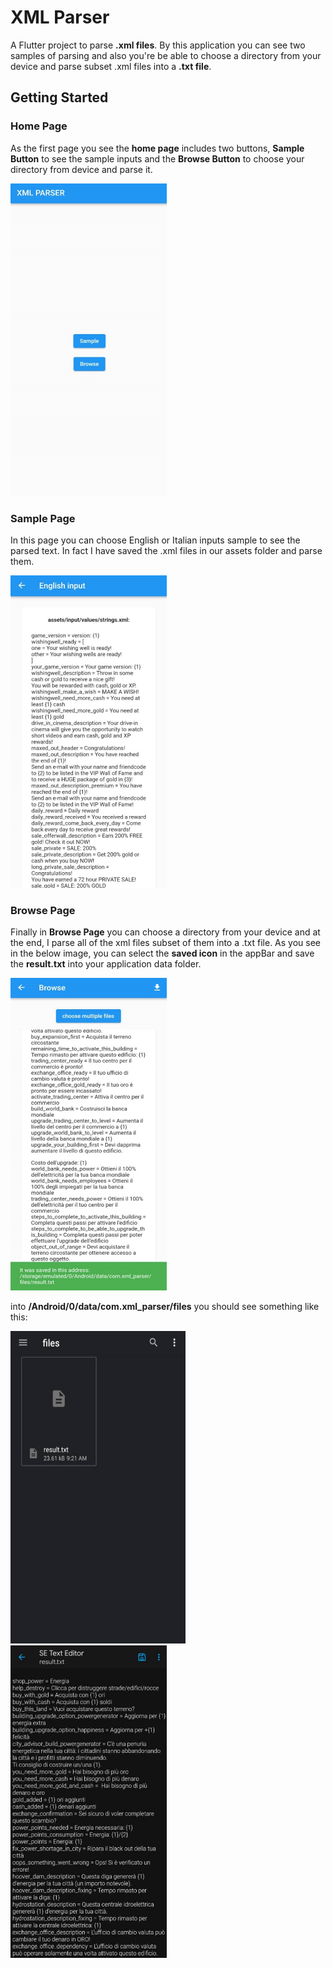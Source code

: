 
# XML Parser  
  
A Flutter project to parse **.xml files**. By this application you can see two samples of parsing and also you're be able to choose a directory from your device and parse subset .xml files into a **.txt file**.
  
## Getting Started  
  
### Home Page
As the first page you see the **home page** includes two buttons, **Sample Button** to see the sample inputs and the **Browse Button** to choose your directory from device and parse it.

<img src="https://github.com/MahdiGharooni/taskimages/blob/main/xml1.jpeg?raw=true"  width="250" height="500">


### Sample Page
In this page you can choose English or Italian inputs sample to see the parsed text. In fact I have saved the .xml files in our assets folder and parse them.


<img src="https://github.com/MahdiGharooni/taskimages/blob/main/xml2.jpeg?raw=true"  width="250" height="500">


### Browse Page
Finally in **Browse Page** you can choose a directory from your device and at the end, I parse all of the xml files subset of them into a .txt file. As you see in the below image, you can select the **saved icon** in the appBar and save the **result.txt** into your application data folder.


<img src="https://github.com/MahdiGharooni/taskimages/blob/main/xml3.jpeg?raw=true"  width="250" height="500">

into **/Android/0/data/com.xml_parser/files** you should see something like this:

<img src="https://github.com/MahdiGharooni/taskimages/blob/main/xml4.jpeg?raw=true"  width="280" height="500">  <img src="https://github.com/MahdiGharooni/taskimages/blob/main/xml5.jpeg?raw=true"  width="250" height="500">

